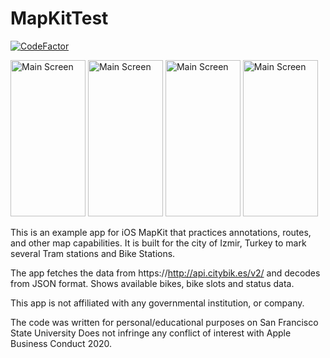 # MapKitTest

[![CodeFactor](https://www.codefactor.io/repository/github/utkut/mapkittest/badge)](https://www.codefactor.io/repository/github/utkut/mapkittest)

<img src="https://github.com/utkut/MapKitTest/blob/master/Images/ss1.png?raw=true" width="120" height="250" title="Main Screen">
<img src="https://github.com/utkut/MapKitTest/blob/master/Images/ss2.png?raw=true" width="120" height="250" title="Main Screen">
<img src="https://github.com/utkut/MapKitTest/blob/master/Images/ss3.png?raw=true" width="120" height="250" title="Main Screen">
<img src="https://github.com/utkut/MapKitTest/blob/master/Images/ss4.png?raw=true" width="120" height="250" title="Main Screen">

This is an example app for iOS MapKit that practices annotations, routes, and other map capabilities. It is built for the city of Izmir, Turkey to mark several Tram stations and Bike Stations.

The app fetches the data from https://http://api.citybik.es/v2/ and decodes from JSON format. Shows available bikes, bike slots and status data.

This app is not affiliated with any governmental institution, or company. 

The code was written for personal/educational purposes on San Francisco State University
Does not infringe any conflict of interest with Apple Business Conduct 2020.
